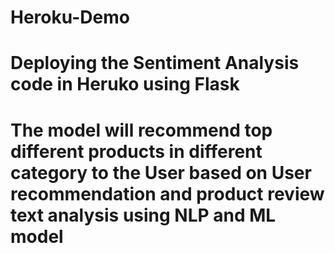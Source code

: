 # Heroku-Demo
# Deploying the Sentiment Analysis code in Heruko using Flask
# The model will recommend top different products in different category to the User based on User recommendation and product review text analysis using NLP and ML model